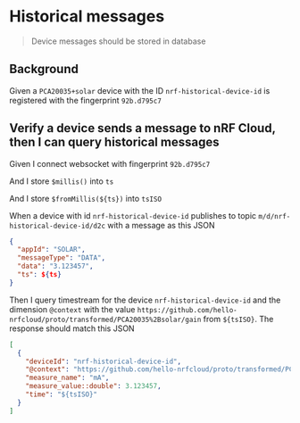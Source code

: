 # Historical messages

> Device messages should be stored in database

## Background

Given a `PCA20035+solar` device with the ID `nrf-historical-device-id` is
registered with the fingerprint `92b.d795c7`

## Verify a device sends a message to nRF Cloud, then I can query historical messages

Given I connect websocket with fingerprint `92b.d795c7`

And I store `$millis()` into `ts`

And I store `$fromMillis(${ts})` into `tsISO`

When a device with id `nrf-historical-device-id` publishes to topic
`m/d/nrf-historical-device-id/d2c` with a message as this JSON

```json
{
  "appId": "SOLAR",
  "messageType": "DATA",
  "data": "3.123457",
  "ts": ${ts}
}
```

Then I query timestream for the device `nrf-historical-device-id` and the
dimension `@context` with the value
`https://github.com/hello-nrfcloud/proto/transformed/PCA20035%2Bsolar/gain` from
`${tsISO}`. The response should match this JSON

```json
[
  {
    "deviceId": "nrf-historical-device-id",
    "@context": "https://github.com/hello-nrfcloud/proto/transformed/PCA20035%2Bsolar/gain",
    "measure_name": "mA",
    "measure_value::double": 3.123457,
    "time": "${tsISO}"
  }
]
```
